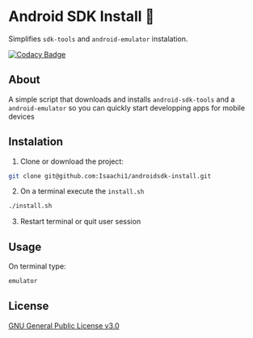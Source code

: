 # Android SDK Install 📱

Simplifies `sdk-tools` and `android-emulator` instalation.

[![Codacy Badge](https://api.codacy.com/project/badge/Grade/cb992c1757664604b9e5e50eb8fac495)](https://www.codacy.com/manual/edumco/androidsdk-install?utm_source=github.com&amp;utm_medium=referral&amp;utm_content=edumco/androidsdk-install&amp;utm_campaign=Badge_Grade)

## About

A simple script that downloads and installs `android-sdk-tools` and a `android-emulator` so you can quickly start developping apps for mobile devices

## Instalation

1. Clone or download the project:

```bash
git clone git@github.com:Isaachi1/androidsdk-install.git
```

2. On a terminal execute the `install.sh`

```bash
./install.sh
```

3. Restart terminal or quit user session

## Usage

On terminal type:

```bash
emulator
```

## License

[GNU General Public License v3.0](LICENSE)

